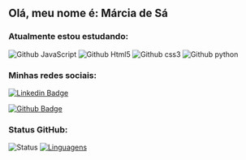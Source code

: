 ## Olá, meu nome é: Márcia de Sá
### Atualmente estou estudando:

![Github JavaScript](https://img.shields.io/badge/JavaScript-F7DF1E?style=for-the-badge&logo=javascript&logoColor=black)
![Github Html5](https://img.shields.io/badge/HTML5-E34F26?style=for-the-badge&logo=html5&logoColor=white)
![Github css3](https://img.shields.io/badge/CSS3-1572B6?style=for-the-badge&logo=css3&logoColor=white)
![Github python](https://img.shields.io/badge/Python-14354C?style=for-the-badge&logo=python&logoColor=white)

### Minhas redes sociais:
[![Linkedin Badge](https://img.shields.io/badge/LinkedIn-0077B5?style=for-the-badge&logo=linkedin&logoColor=white&link=https://www.linkedin.com/in/mdsds/)](https://www.linkedin.com/in/mdsds/)

[![Github Badge](https://img.shields.io/badge/GitHub-100000?style=for-the-badge&logo=github&logoColor=white&link=https://github.com/mdsds-elt)](https://github.com/mdsds-elt)

### Status GitHub:

![Status](https://github-readme-stats.vercel.app/api?username=mdsds-elt) 
[![Linguagens](https://github-readme-stats.vercel.app/api/top-langs/?username=mdsds-elt&layout=compact)](https://github.com/mdsds-elt)
